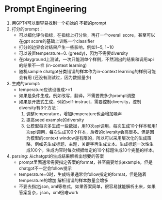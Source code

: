# Prompt Engineering
1. 用GPT4可以很容易找到一个初始的 不错的prompt
2. 打分的prompt：
    - 可以细化评价指标，在指标上打分后，再打一个overall score，甚至可以在gpt score的基础上训练一个classifier
    - 打分的边界会对结果产生一些影响，例如1~5, 1~10
    - 可以设置temperature=0. (greedy)，因为不需要diversity
    - 在playground上测试，一次只能测单个样例，不然测出的结果和调用api的结果不一样 (in-context learning)
    - 随机sample chatgpt分类错误的样本作为in-context learning的样例可能会有用 (还没有测试过，因为数据量少)
3. 生成的prompt:
    - temperature应该设置成>=1
    - 如果是条件生成，例如改写，翻译，不需要做多少prompt调整
    - 如果是开放式生成，例如self-instruct，需要控制diversity，控制diversity有3个方法：
        1. 调整temperature，增加temperature也会增加噪声
        2. 提高seed example的diversity
        3. 让模型每次多生成一些数据，用10次api调用，每次生成10个样本和用1次api调用，每次生成100个样本，后者的diversity会高很多。但是因为模型的context window是有限的，所以可以采用层次化的生成策略，例如先生成标题，主题，关键字再生成文本。生成标题一次性生成100个，生成内容时每次根据给定的10个标题生成10个完整的样本。
4. parsing: 从chatgpt的生成结果解析出想要的答案
    - prompt里面通常需要指定答案的format，甚至需要给出example，但是chatgpt不一定会follow提示
    - temperature=0时，生成结果通常会follow指定的format，但是随着temperature的增加 解析错误的样本数量会增多
    - 不要去指定json, xml等格式，如果答案简单，很容易就能解析出来，如果答案复杂，json，xml很难work